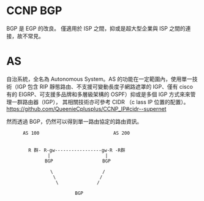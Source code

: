 # CCNP BGP

BGP 是 EGP 的改良。
僅適用於 ISP 之間，抑或是超大型企業與 ISP 之間的連接，故不常見。

# AS

自治系統，全名為 Autonomous System。AS 的功能在一定範圍內，使用單一技術（IGP 包含 RIP 靜態路由、不支援可變動長度子網路遮罩的 IGP、僅有 cisco 有的 EIGRP、可支援多品牌和多層級架構的 OSPF）抑或是多個 IGP 方式來來管理一群路由器（IGP），
其相關技術亦可參考 CIDR （c lass IP 位置的配置）。
https://github.com/QueenieCplusplus/CCNP_IP#cidr--supernet

然而透過 BGP，仍然可以得到單一路由協定的路由資訊。

          AS 100                           AS 200


            R 群- R-gw-----------------gw-R -R群
                   |                    |
                  BGP                  BGP
                  
                    \                  /
                     \                /
                      \              /
                      
                             BGP
